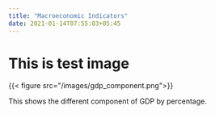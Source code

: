 ```yaml
---
title: "Macroeconomic Indicators"
date: 2021-01-14T07:55:03+05:45
---
```


# This is test image
{{< figure src="/images/gdp_component.png">}}

This shows the different component of GDP by percentage.    
